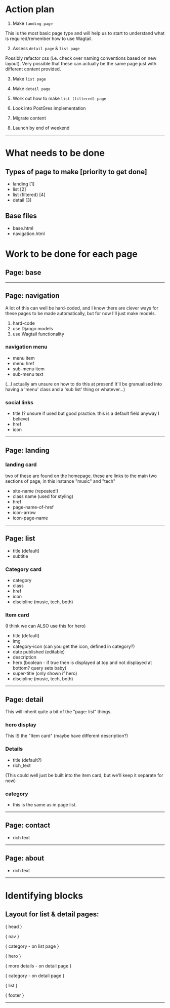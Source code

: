 # Action plan

1. Make `landing page`

This is the most basic page type and will help us to start to understand what is required/remember how to use Wagtail.

2. Assess `detail page` & `list page`

Possibly refactor css (i.e. check over naming conventions based on new layout). Very possible that these can actually be the same page just with different content provided.

3. Make `list page`

4. Make `detail page`

5. Work out how to make `list (filtered) page`

6. Look into PostGres implementation

7. Migrate content

8. Launch by end of weekend

---

# What needs to be done

## Types of page to make [priority to get done]

-   landing [1]
-   list [2]
-   list (filtered) [4]
-   detail [3]

## Base files

-   base.html
-   navigation.html

# Work to be done for each page

## Page: base

---

## Page: navigation

A lot of this can well be hard-coded, and I know there are clever ways for these pages to be made automatically, but for now I'll just make models.

1. hard-code
2. use Django models
3. use Wagtail functionality

### navigation menu

-   menu item
-   menu href
-   sub-menu item
-   sub-menu text

(...I actually am unsure on how to do this at present! It'll be granualised into having a 'menu' class and a 'sub list' thing or whatever...)

### social links

-   title (? unsure if used but good practice. this is a default field anyway I believe)
-   href
-   icon

---

## Page: landing

### landing card

two of these are found on the homepage. these are links to the main two sections of page, in this instance "music" and "tech"

-   site-name (repeated!)
-   class name (used for styling)
-   href
-   page-name-of-href
-   icon-arrow
-   icon-page-name

---

## Page: list

-   title (default)
-   subtitle

### Category card

-   category
-   class
-   href
-   icon
-   discipline (music, tech, both)

### Item card

(I think we can ALSO use this for hero)

-   title (default)
-   img
-   category-icon (can you get the icon, defined in category?)
-   date published (editable)
-   description
-   hero (boolean - if true then is displayed at top and not displayed at bottom? query sets baby)
-   super-title (only shown if hero)
-   discipline (music, tech, both)

---

## Page: detail

This will inherit quite a bit of the "page: list" things.

### hero display

This IS the "Item card" (maybe have different description?)

### Details

-   title (default?)
-   rich_text

(This could well just be built into the item card, but we'll keep it separate for now)

### category

-   this is the same as in page list.

---

## Page: contact

-   rich text

---

## Page: about

-   rich text

---

# Identifying blocks

## Layout for list & detail pages:

{ head }

{ nav }

{ category - on list page }

{ hero }

{ more details - on detail page }

{ category - on detail page }

{ list }

{ footer }

---
